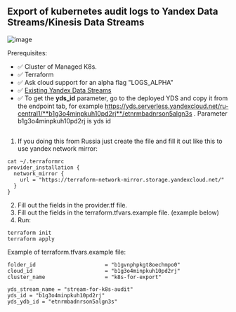 ## Export of kubernetes audit logs to Yandex Data Streams/Kinesis Data Streams

![image](https://user-images.githubusercontent.com/85429798/186873675-1769f228-d965-406f-b917-165959755333.png)


Prerequisites:
- ✅ Cluster of Managed K8s.
- ✅ Terraform
- ✅ Ask cloud support for an alpha flag "LOGS_ALPHA"
- ✅ [Existing Yandex Data Streams](https://cloud.yandex.ru/services/data-streams)
- ✅ To get the **yds_id** parameter, go to the deployed YDS and copy it from the endpoint tab, for example
https://yds.serverless.yandexcloud.net/ru-central1/**b1g3o4minpkuh10pd2rj**/etnrmbadnrson5algn3s . Parameter b1g3o4minpkuh10pd2rj is yds id

##
1) If you doing this from Russia just create the file and fill it out like this to use yandex network mirror:
```
cat ~/.terraformrc
provider_installation {
  network_mirror {
    url = "https://terraform-network-mirror.storage.yandexcloud.net/"
  }
}
```
2) Fill out the fields in the provider.tf file.
3) Fill out the fields in the terraform.tfvars.example file. (example below)
4) Run:

```
terraform init
terraform apply
```


Example of terraform.tfvars.example file:

```
folder_id                      = "b1gvnphpkgt8oechmpo0"
cloud_id                       = "b1g3o4minpkuh10pd2rj"
cluster_name                   = "k8s-for-export"

yds_stream_name = "stream-for-k8s-audit"
yds_id = "b1g3o4minpkuh10pd2rj" 
yds_ydb_id = "etnrmbadnrson5algn3s"

```
